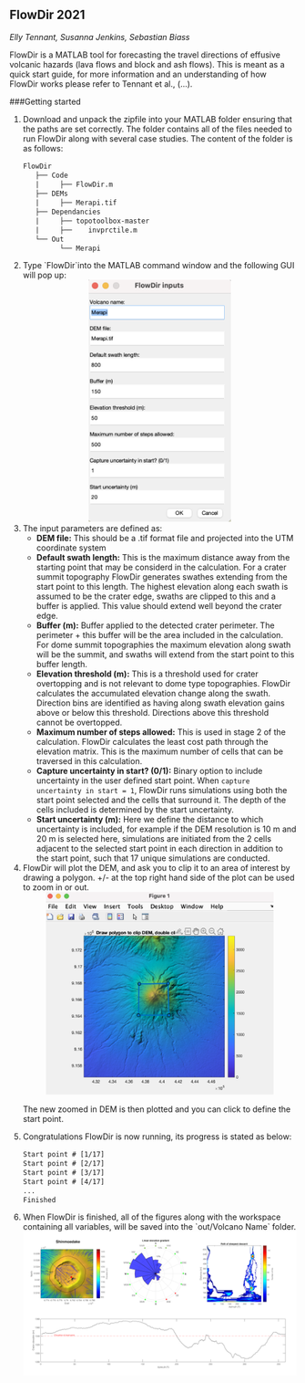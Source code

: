 ## FlowDir 2021
*Elly Tennant, Susanna Jenkins, Sebastian Biass*

FlowDir is a MATLAB tool for forecasting the travel directions of effusive volcanic hazards (lava flows and block and ash flows). This is meant as a quick start guide, for more information and an understanding of how FlowDir works please refer to Tennant et al., (...).

###Getting started

<ol> 
<li> Download and unpack the zipfile into your MATLAB folder ensuring that the paths are set correctly. The folder contains all of the files needed to run FlowDir along with several case studies. The content of the folder is as follows: 

```
FlowDir
   ├── Code
   |	 ├── FlowDir.m
   ├── DEMs
   |	 ├── Merapi.tif
   ├── Dependancies
   |	 ├── topotoolbox-master
   |	 ├──	invprctile.m
   └── Out
         └── Merapi
```

<li>Type `FlowDir`into the MATLAB command window and the following GUI will pop up:
<br/>

<center><img src="https://github.com/EllyTennant/FlowDir/blob/main/images/GUI.png" width="250"></center>

<li> The input parameters are defined as:

* **DEM file:** This should be a .tif format file and projected into the UTM coordinate system
* **Default swath length:** This is the maximum distance away from the starting point that may be considerd in the calculation. For a crater summit topography FlowDir generates swathes extending from the start point to this length. The highest elevation along each swath is assumed to be the crater edge, swaths are clipped to this and a buffer is applied. This value should extend well beyond the crater edge.
* **Buffer (m):** Buffer applied to the detected crater perimeter. The perimeter + this buffer will be the area included in the calculation. For dome summit topographies the maximum elevation along swath will be the summit, and swaths will extend from the start point to this buffer length.
* **Elevation threshold (m):** This is a threshold used for crater overtopping and is not relevant to dome type topographies. FlowDir calculates the accumulated elevation change along the swath. Direction bins are identified as having along swath elevation gains above or below this threshold. Directions above this threshold cannot be overtopped. 
* **Maximum number of steps allowed:** This is used in stage 2 of the calculation. FlowDir calculates the least cost path through the elevation matrix. This is the maximum number of cells that can be traversed in this calculation.
* **Capture uncertainty in start? (0/1):** Binary option to include uncertainty in the user defined start point. When `capture uncertainty in start = 1`, FlowDir runs simulations using both the start point selected and the cells that surround it. The depth of the cells included is determined by the start uncertainty.
* **Start uncertainty (m):** Here we define the distance to which uncertainty is included, for example if the DEM resolution is 10 m and 20 m is selected here, simulations are initiated from the 2 cells adjacent to the selected start point in each direction in addition to the start point, such that 17 unique simulations are conducted. 

<li>FlowDir will plot the DEM, and ask you to clip it to an area of interest by drawing a polygon. +/- at the top right hand side of the plot can be used to zoom in or out.
<br/>

<center><img src="https://github.com/EllyTennant/FlowDir/blob/main/images/clip_dem.png" width="400"></center>

The new zoomed in DEM is then plotted and you can click to define the start point.

<li> Congratulations FlowDir is now running, its progress is stated as below:

```Running FlowDir, please wait...
Start point # [1/17]
Start point # [2/17]
Start point # [3/17]
Start point # [4/17]
...
Finished
```

<li> When FlowDir is finished, all of the figures along with the workspace containing all variables, will be saved into the `out/Volcano Name` folder.

<br/>
<img src="https://github.com/EllyTennant/FlowDir/blob/main/images/Shinmoedake_ex.png" width="800">


